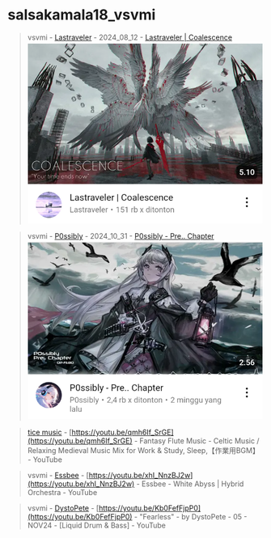 # salsakamala18_vsvmi
> vsvmi - [Lastraveler](https://m.youtube.com/@Lastraveler) - 2024_08_12 - [Lastraveler | Coalescence](https://youtu.be/bO5AXrp59CQ) <img src="media/bO5AXrp59CQ/Screenshot_2024-11-17-14-17-32-45.png">


> vsvmi - [P0ssibly](https://m.youtube.com/@PossiblyDoingThings) - 2024_10_31 - [P0ssibly - Pre.. Chapter](https://youtu.be/8dXRZ7-WQMc) <img src="media/8dXRZ7-WQMc/Screenshot_2024-11-17-14-05-20-79.png">

> [tice music](https://m.youtube.com/@ticemusic484) - [https://youtu.be/qmh6If_SrGE](https://youtu.be/qmh6If_SrGE) - Fantasy Flute Music - Celtic Music / Relaxing Medieval Music Mix for Work & Study, Sleep,【作業用BGM】 - YouTube


> vsvmi - [Essbee](https://m.youtube.com/@Essbee1203) - [https://youtu.be/xhI_NnzBJ2w](https://youtu.be/xhI_NnzBJ2w) - Essbee - White Abyss | Hybrid Orchestra - YouTube


> vsvmi - [DystoPete](https://m.youtube.com/@DystoPete) - [https://youtu.be/Kb0FefFjpP0](https://youtu.be/Kb0FefFjpP0) - "Fearless" - by DystoPete - 05 - NOV24 - [Liquid Drum & Bass] - YouTube
